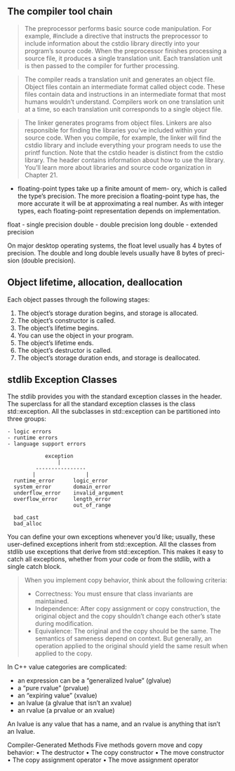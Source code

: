 ## The compiler tool chain

> The preprocessor performs basic source code manipulation. For example, #include <cstdio>
a directive that instructs the preprocessor to include information about the cstdio library
directly into your program’s source code. When the preprocessor finishes processing a source
file, it produces a single translation unit. Each translation unit is then passed to the compiler
for further processing.

> The compiler reads a translation unit and generates an object file. Object files contain an
intermediate format called object code. These files contain data and instructions in an intermediate
format that most humans wouldn’t understand. Compilers work on one translation unit at a time, so each
translation unit corresponds to a single object file.

> The linker generates programs from object files. Linkers are also responsible for finding the libraries
you’ve included within your source code. When you compile, for example, the linker will find the cstdio
library and include everything your program needs to use the printf function. Note that the cstdio header
is distinct from the cstdio library. The header contains information about how to use the library. You’ll
learn more about libraries and source code organization in Chapter 21.

- floating-point types take up a finite amount of mem- ory, which is called the type’s precision.
The more precision a floating-point type has, the more accurate it will be at approximating a
real number. As with integer types, each floating-point representation depends on implementation.

float - single precision
double - double precision
long double - extended precision

On major desktop operating systems, the float level usually has 4 bytes of precision. The double and
long double levels usually have 8 bytes of preci- sion (double precision).

## Object lifetime, allocation, deallocation
Each object passes through the following stages:
1. The object’s storage duration begins, and storage is allocated.
2. The object’s constructor is called.
3. The object’s lifetime begins.
4. You can use the object in your program.
5. The object’s lifetime ends.
6. The object’s destructor is called.
7. The object’s storage duration ends, and storage is deallocated.

## stdlib Exception Classes
The stdlib provides you with the standard exception classes in the <stdexcept> header.
The superclass for all the standard exception classes is the class std::exception. All the
subclasses in std::exception can be partitioned into three groups:
```
- logic errors
- runtime errors
- language support errors

            exception
                |
         ----------------
        |                |
  runtime_error      logic_error
  system_error       domain_error
  underflow_error    invalid_argument
  overflow_error     length_error
                     out_of_range

  bad_cast
  bad_alloc
```

You can define your own exceptions whenever you’d like; usually, these user-defined exceptions inherit
from std::exception. All the classes from stdlib use exceptions that derive from std::exception.
This makes it easy to catch all exceptions, whether from your code or from the stdlib, with a single 
catch block.

> When you implement copy behavior, think about the following criteria:
> - Correctness: You must ensure that class invariants are maintained.
> - Independence: After copy assignment or copy construction, the original object and the copy shouldn’t change
>   each other’s state during modification.
> - Equivalence: The original and the copy should be the same. The semantics of sameness depend on context.
>   But generally, an operation applied to the original should yield the same result when applied to the copy.

In C++ value categories are complicated:
- an expression can be a “generalized lvalue” (glvalue)
- a “pure rvalue” (prvalue)
- an “expiring value” (xvalue)
- an lvalue (a glvalue that isn’t an xvalue)
- an rvalue (a prvalue or an xvalue)

An lvalue is any value that has a name, and an rvalue is anything that isn’t an lvalue.

Compiler-Generated Methods
Five methods govern move and copy behavior:
• The destructor
• The copy constructor
• The move constructor
• The copy assignment operator
• The move assignment operator


